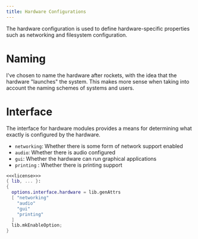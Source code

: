 ```yaml
---
title: Hardware Configurations
---
```

The hardware configuration is used to define hardware-specific properties such as networking and filesystem configuration.

# Naming
I've chosen to name the hardware after rockets, with the idea that the hardware "launches" the system. This makes more sense when taking into account the naming schemes of systems and users.

# Interface
The interface for hardware modules provides a means for determining what exactly is configured by the hardware.
- `networking`: Whether there is some form of network support enabled
- `audio`: Whether there is audio configured
- `gui`: Whether the hardware can run graphical applications
- `printing` : Whether there is printing support

```nix hardware/default.nix
<<<license>>>
{ lib, ... }:
{
  options.interface.hardware = lib.genAttrs 
  [ "networking"
    "audio"
    "gui"
    "printing"
  ]
  lib.mkEnableOption;
}
```
